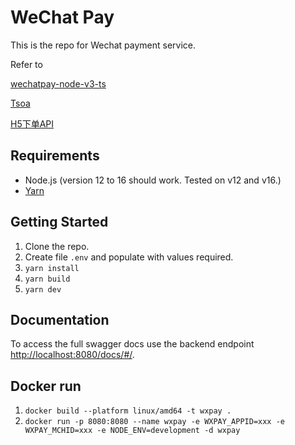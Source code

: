 # WeChat Pay
This is the repo for Wechat payment service.

Refer to

[wechatpay-node-v3-ts](https://github.com/klover2/wechatpay-node-v3-ts)

[Tsoa](https://tsoa-community.github.io/docs/getting-started.html)

[H5下单API](https://pay.weixin.qq.com/wiki/doc/apiv3/apis/chapter3_3_1.shtml)
## Requirements

- Node.js (version 12 to 16 should work. Tested on v12 and v16.)
- [Yarn](https://yarnpkg.com/getting-started/install)

## Getting Started

1. Clone the repo.
2. Create file ```.env``` and populate with values required.
3. ```yarn install```
4. ```yarn build```
5. ```yarn dev```

## Documentation

To access the full swagger docs use the backend endpoint [http://localhost:8080/docs/#/](http://localhost:8080/docs/#/).

## Docker run
1. ```docker build --platform linux/amd64 -t wxpay .```
2. ```docker run -p 8080:8080 --name wxpay -e WXPAY_APPID=xxx -e WXPAY_MCHID=xxx -e NODE_ENV=development -d wxpay```
